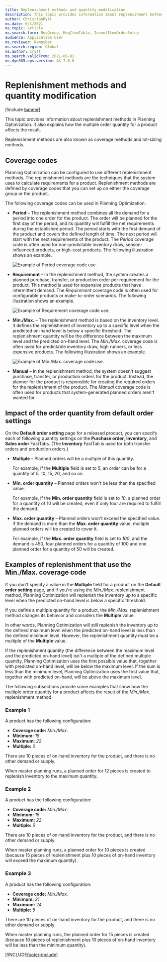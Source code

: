 ```yaml
---
title: Replenishment methods and quantity modification
description: This topic provides information about replenishment methods in Planning Optimization. It also explains how the multiple order quantity for a product affects the result.
author: ChristianRytt
ms.date: 6/1/2021
ms.topic: article
ms.search.form: ReqGroup, ReqItemTable, InventItemOrderSetup
audience: Application User
ms.reviewer: kamaybac
ms.search.region: Global
ms.author: crytt
ms.search.validFrom: 2021-06-01
ms.dyn365.ops.version: AX 7.0.0
---
```


# Replenishment methods and quantity modification

[!include [banner](../../includes/banner.md)]

This topic provides information about replenishment methods in Planning Optimization. It also explains how the multiple order quantity for a product affects the result.

Replenishment methods are also known as coverage methods and lot-sizing methods.

## Coverage codes

Planning Optimization can be configured to use different replenishment methods. The replenishment methods are the techniques that the system uses to calculate requirements for a product. Replenishment methods are defined by coverage codes that you can set up on either the coverage group or the product.

The following coverage codes can be used in Planning Optimization:

- **Period** – The replenishment method combines all the demand for a period into one order for the product. The order will be planned for the first day of the period, and its quantity will fulfill the net requirements during the established period. The period starts with the first demand of the product and covers the defined length of time. The next period will start with the next requirements of the product. The *Period* coverage code is often used for non-predictable inventory draw, season-influenced products, or high-cost products. The following illustration shows an example.

    ![Example of Period coverage code use.](./media/coverage-code-period.png "Example of Period coverage code use")

- **Requirement** – In the replenishment method, the system creates a planned purchase, transfer, or production order per requirement for the product. This method is used for expensive products that have intermittent demand. The *Requirement* coverage code is often used for configurable products or make-to-order scenarios. The following illustration shows an example.

    ![Example of Requirement coverage code use.](./media/coverage-code-requirement.png "Example of Requirement coverage code use")

- **Min./Max.** – The replenishment method is based on the inventory level. It defines the replenishment of inventory up to a specific level when the predicted on-hand level is below a specific threshold. The replenishment quantity will be the difference between the maximum level and the predicted on-hand level. The *Min./Max.* coverage code is often used for predictable inventory draw, high runners, or less expensive products. The following illustration shows an example.

    ![Example of Min./Max. coverage code use.](./media/coverage-code-min-max.png "Example of Min./Max. coverage code use")

- **Manual** – In the replenishment method, the system doesn't suggest purchase, transfer, or production orders for the product. Instead, the planner for the product is responsible for creating the required orders for the replenishment of the product. The *Manual* coverage code is often used for products that system-generated planned orders aren't wanted for.

## Impact of the order quantity from default order settings

On the **Default order setting** page for a released product, you can specify each of following quantity settings on the **Purchase order**, **Inventory**, and **Sales order** FastTabs. (The **Inventory** FastTab is used for both transfer orders and production orders.)

- **Multiple** – Planned orders will be a multiple of this quantity.

    For example, if the **Multiple** field is set to *5*, an order can be for a quantity of 5, 10, 15, 20, and so on.

- **Min. order quantity** – Planned orders won't be less than the specified value.

    For example, if the **Min. order quantity** field is set to *10*, a planned order for a quantity of 10 will be created, even if only four are required to fulfill the demand.

- **Max. order quantity** – Planned orders won't exceed the specified value. If the demand is more than the **Max. order quantity** value, multiple planned orders will be created to cover it.

    For example, if the **Max. order quantity** field is set to *100*, and the demand is 450, four planned orders for a quantity of 100 and one planned order for a quantity of 50 will be created.

## Examples of replenishment that use the Min./Max. coverage code

If you don't specify a value in the **Multiple** field for a product on the **Default order setting** page, and if you're using the *Min./Max.* replenishment method, Planning Optimization will replenish the inventory up to a specific level when the predicted on-hand level is below a specific threshold.

If you define a multiple quantity for a product, the *Min./Max.* replenishment method changes its behavior and considers the **Multiple** value.

In other words, Planning Optimization will still replenish the inventory up to the defined maximum level when the predicted on-hand level is less than the defined minimum level. However, the replenishment quantity must be a multiple of the **Multiple** value.

If the replenishment quantity (the difference between the maximum level and the predicted on-hand level) isn't a multiple of the defined multiple quantity, Planning Optimization uses the first possible value that, together with predicted on-hand level, will be below the maximum level. If the sum is less than the minimum level, Planning Optimization uses the first value that, together with predicted on-hand, will be above the maximum level.

The following subsections provide some examples that show how the multiple order quantity for a product affects the result of the *Min./Max.* replenishment method.

### Example 1

A product has the following configuration:

- **Coverage code:** *Min./Max.*
- **Minimum:** *15*
- **Maximum:** *22*
- **Multiple:** *0*

There are 10 pieces of on-hand inventory for the product, and there is no other demand or supply.

When master planning runs, a planned order for 12 pieces is created to replenish inventory to the maximum quantity.

### Example 2

A product has the following configuration:

- **Coverage code:** *Min./Max.*
- **Minimum:** *15*
- **Maximum:** *22*
- **Multiple:** *5*

There are 10 pieces of on-hand inventory for the product, and there is no other demand or supply.

When master planning runs, a planned order for 10 pieces is created (because 15 pieces of replenishment plus 10 pieces of on-hand inventory will exceed the maximum quantity).

### Example 3

A product has the following configuration:

- **Coverage code:** *Min./Max.*
- **Minimum:** *21*
- **Maximum:** *24*
- **Multiple:** *5*

There are 10 pieces of on-hand inventory for the product, and there is no other demand or supply.

When master planning runs, the planned order for 15 pieces is created (because 10 pieces of replenishment plus 10 pieces of on-hand inventory will be less than the minimum quantity).

[!INCLUDE[footer-include](../../../includes/footer-banner.md)]
